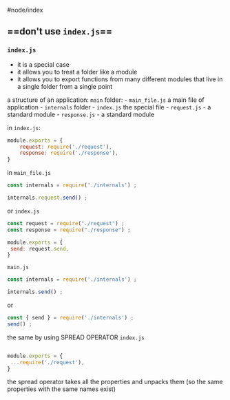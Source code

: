 #node/index

## ==don't use `index.js`==


### `index.js` 
- it is a special case 
- it allows you to treat a folder like a module 
- it allows you to export functions from many different modules that live in a single folder from a single point

a structure  of an application:
`main` folder:
	- `main_file.js` a main file of application
	- `internals` folder
		- `index.js` the special file
		- `request.js` - a standard module
		- `response.js` - a standard module

in `index.js`:
```js
module.exports = {
	request: require('./request'),
	response: require('./response'),
}

```

in `main_file.js`
```js
const internals = require('./internals') ;

internals.request.send() ;
```

or
`index.js`
```js
const request = require("./request") ;
const response = require("./response") ;

module.exports = {
 send: request.send,
}
```

`main.js`
```js
const internals = require('./internals') ;

internals.send() ;
```
or
```js
const { send } = require('./internals') ;
send() ;
```

the same by using SPREAD OPERATOR
`index.js`
```js

module.exports = {
 ...require('./request'),
}
```
the spread operator takes all the properties and unpacks them (so the same properties with the same names exist)










